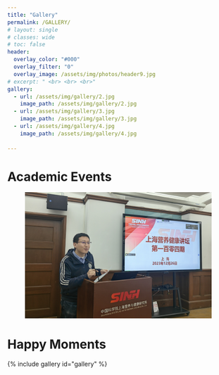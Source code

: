 ```yaml
---
title: "Gallery"
permalink: /GALLERY/
# layout: single
# classes: wide
# toc: false
header:
  overlay_color: "#000"
  overlay_filter: "0"
  overlay_image: /assets/img/photos/header9.jpg
# excerpt: " <br> <br> <br>"
gallery:
  - url: /assets/img/gallery/2.jpg
    image_path: /assets/img/gallery/2.jpg
  - url: /assets/img/gallery/3.jpg
    image_path: /assets/img/gallery/3.jpg
  - url: /assets/img/gallery/4.jpg
    image_path: /assets/img/gallery/4.jpg

---
```


# Academic Events

<figure class="third">
  <a href="/assets/img/gallery/1.jpg" ">
  <img src="/assets/img/gallery/1.jpg" "></a>



</figure>


# Happy Moments

{% include gallery id="gallery" %}
